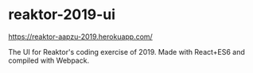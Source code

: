 # reaktor-2019-ui

https://reaktor-aapzu-2019.herokuapp.com/

The UI for Reaktor's coding exercise of 2019. Made with React+ES6 and compiled with Webpack.
